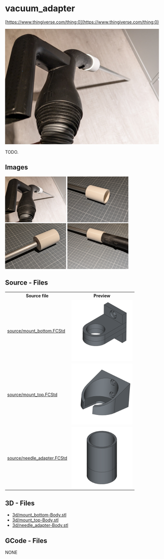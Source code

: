 # vacuum_adapter

[https://www.thingiverse.com/thing:0](https://www.thingiverse.com/thing:0)


![thumbnail image](img/poc_0.jpg)


TODO.

## Images
[<img src="img/poc_0.jpg" alt="img/poc_0.jpg" width="200"/>](img/poc_0.jpg)
[<img src="img/poc_1.jpg" alt="img/poc_1.jpg" width="200"/>](img/poc_1.jpg)
[<img src="img/poc_2.jpg" alt="img/poc_2.jpg" width="200"/>](img/poc_2.jpg)
[<img src="img/poc_3.jpg" alt="img/poc_3.jpg" width="200"/>](img/poc_3.jpg)

## Source - Files

<table>
  <tr>
    <th>Source file</th>
    <th>Preview</th>
  </tr>
  <tr>
    <td>
        <a href="source/mount_bottom.FCStd">source/mount_bottom.FCStd</a>
    </td>
    <td>
        <img src="img/previews/mount_bottom.png" alt="img/previews/mount_bottom.png" width="200"/>
    </td>
  </tr>
  <tr>
    <td>
        <a href="source/mount_top.FCStd">source/mount_top.FCStd</a>
    </td>
    <td>
        <img src="img/previews/mount_top.png" alt="img/previews/mount_top.png" width="200"/>
    </td>
  </tr>
  <tr>
    <td>
        <a href="source/needle_adapter.FCStd">source/needle_adapter.FCStd</a>
    </td>
    <td>
        <img src="img/previews/needle_adapter.png" alt="img/previews/needle_adapter.png" width="200"/>
    </td>
  </tr>
</table>

## 3D - Files
* [3d/mount_bottom-Body.stl](3d/mount_bottom-Body.stl)
* [3d/mount_top-Body.stl](3d/mount_top-Body.stl)
* [3d/needle_adapter-Body.stl](3d/needle_adapter-Body.stl)

## GCode - Files
NONE